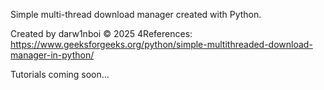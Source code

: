 Simple multi-thread download manager created with Python.

Created by darw1nboi © 2025
4References: https://www.geeksforgeeks.org/python/simple-multithreaded-download-manager-in-python/

Tutorials coming soon...
